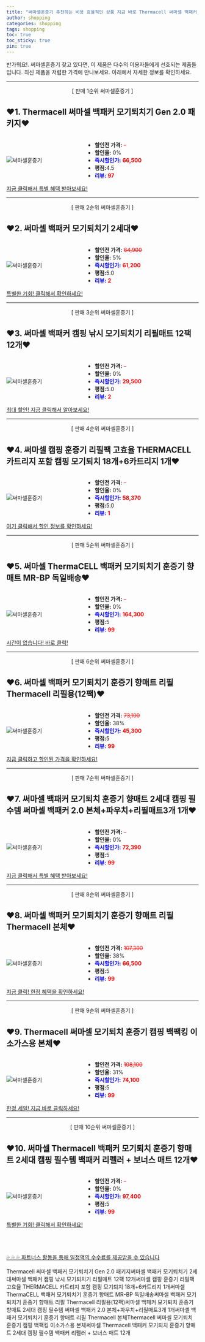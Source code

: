 ```yaml
---
title: "써마셀훈증기 추천하는 비용 효율적인 상품 지금 바로 Thermacell 써마셀 백패커 모기퇴치기 Gen"
author: shopping
categories: shopping
tags: shopping
toc: true
toc_sticky: true
pin: true
---
```

반가워요!. 써마셀훈증기 찾고 있다면, 이 제품은 다수의 이용자들에게 선호되는 제품들입니다. 최신 제품을 저렴한 가격에 만나보세요. 아래에서 자세한 정보를 확인하세요.

---
<p class="toplist" style="margin: 0 auto; display: block; width: fit-content;">[ 판매 1순위 써마셀훈증기 ]</p>

<h2><strong>❤️1. Thermacell 써마셀 백패커 모기퇴치기 Gen 2.0 패키지❤️</strong></h2>

<div style="display: flex; align-items: center;">
    <div style="flex: 0.4;">
        <img src="https://thumbnail9.coupangcdn.com/thumbnails/remote/230x230ex/image/vendor_inventory/54fe/c2018e318a720d6b8d15cdc18c8f34d57dcf34da3da5d6bf65eeae0480be.jpg" alt="써마셀훈증기" style="max-width: 100%;">
    </div>
    <div style="flex: 0.6; margin-left: 10px;">
        <ul>
            <li><strong>할인전 가격:</strong> <del style="color: red;">-</del></li>
            <li><strong>할인율:</strong> 0%</li>
            <li><span style='color:blue'><strong>즉시할인가:</strong></span> <span style='color:red'><strong>66,500</strong></span></li>
            <li><strong>평점:</strong>4.5</li>
            <li><span style='color:blue'><strong>리뷰:</strong></span> <span style='color:red'><strong>97</strong></span></li>
        </ul>
    </div>
</div>
<div class="center">
    <a href="https://William4Davisa.github.io?lptag=AF9450613&subid=githubio&pageKey=1879612807&traceid=V0-153&itemId=3194088285&vendorItemId=86856740147" class="myButton">
        지금 클릭해서 특별 혜택 받아보세요!
    </a>
</div>


---
<p class="toplist" style="margin: 0 auto; display: block; width: fit-content;">[ 판매 2순위 써마셀훈증기 ]</p>

<h2><strong>❤️2. 써마셀 백패커 모기퇴치기 2세대❤️</strong></h2>

<div style="display: flex; align-items: center;">
    <div style="flex: 0.4;">
        <img src="https://thumbnail8.coupangcdn.com/thumbnails/remote/230x230ex/image/vendor_inventory/cc56/195be93c5e1a04fa05fc9ab027125f50248ee070654433c1aa5811edaaa0.jpg" alt="써마셀훈증기" style="max-width: 100%;">
    </div>
    <div style="flex: 0.6; margin-left: 10px;">
        <ul>
            <li><strong>할인전 가격:</strong> <del style="color: red;">64,900</del></li>
            <li><strong>할인율:</strong> 5%</li>
            <li><span style='color:blue'><strong>즉시할인가:</strong></span> <span style='color:red'><strong>61,200</strong></span></li>
            <li><strong>평점:</strong>5.0</li>
            <li><span style='color:blue'><strong>리뷰:</strong></span> <span style='color:red'><strong>2</strong></span></li>
        </ul>
    </div>
</div>
<div class="center">
    <a href="https://William4Davisa.github.io?lptag=AF9450613&subid=githubio&pageKey=7956058318&traceid=V0-153&itemId=21981656374&vendorItemId=89029290322" class="myButton">
        특별한 기회! 클릭해서 확인하세요!
    </a>
</div>


---
<p class="toplist" style="margin: 0 auto; display: block; width: fit-content;">[ 판매 3순위 써마셀훈증기 ]</p>

<h2><strong>❤️3. 써마셀 백패커 캠핑 낚시 모기퇴치기 리필매트 12팩 12개❤️</strong></h2>

<div style="display: flex; align-items: center;">
    <div style="flex: 0.4;">
        <img src="https://thumbnail9.coupangcdn.com/thumbnails/remote/230x230ex/image/vendor_inventory/0441/07e8ef93342c83c32b582db44a2aa2736a673f34d015480896421c9a77d2.jpg" alt="써마셀훈증기" style="max-width: 100%;">
    </div>
    <div style="flex: 0.6; margin-left: 10px;">
        <ul>
            <li><strong>할인전 가격:</strong> <del style="color: red;">-</del></li>
            <li><strong>할인율:</strong> 0%</li>
            <li><span style='color:blue'><strong>즉시할인가:</strong></span> <span style='color:red'><strong>29,500</strong></span></li>
            <li><strong>평점:</strong>5.0</li>
            <li><span style='color:blue'><strong>리뷰:</strong></span> <span style='color:red'><strong>2</strong></span></li>
        </ul>
    </div>
</div>
<div class="center">
    <a href="https://William4Davisa.github.io?lptag=AF9450613&subid=githubio&pageKey=7505035934&traceid=V0-153&itemId=19653501436&vendorItemId=86759456005" class="myButton">
        최대 할인! 지금 클릭해서 알아보세요!
    </a>
</div>


---
<p class="toplist" style="margin: 0 auto; display: block; width: fit-content;">[ 판매 4순위 써마셀훈증기 ]</p>

<h2><strong>❤️4. 써마셀 캠핑 훈증기 리필팩 고효율 THERMACELL 카트리지 포함 캠핑 모기퇴치 18개+6카트리지 1개❤️</strong></h2>

<div style="display: flex; align-items: center;">
    <div style="flex: 0.4;">
        <img src="https://thumbnail6.coupangcdn.com/thumbnails/remote/230x230ex/image/vendor_inventory/dc99/80a42674fa4ea80f754e2fc7f0ad894b2845998eb759831212076d7225b2.jpeg" alt="써마셀훈증기" style="max-width: 100%;">
    </div>
    <div style="flex: 0.6; margin-left: 10px;">
        <ul>
            <li><strong>할인전 가격:</strong> <del style="color: red;">-</del></li>
            <li><strong>할인율:</strong> 0%</li>
            <li><span style='color:blue'><strong>즉시할인가:</strong></span> <span style='color:red'><strong>58,370</strong></span></li>
            <li><strong>평점:</strong>5.0</li>
            <li><span style='color:blue'><strong>리뷰:</strong></span> <span style='color:red'><strong>1</strong></span></li>
        </ul>
    </div>
</div>
<div class="center">
    <a href="https://William4Davisa.github.io?lptag=AF9450613&subid=githubio&pageKey=5867343408&traceid=V0-153&itemId=10255475615&vendorItemId=77537904505" class="myButton">
        여기 클릭해서 할인 정보를 확인하세요!
    </a>
</div>


---
<p class="toplist" style="margin: 0 auto; display: block; width: fit-content;">[ 판매 5순위 써마셀훈증기 ]</p>

<h2><strong>❤️5. 써마셀 ThermaCELL 백패커 모기퇴치기 훈증기 향매트 MR-BP 독일배송❤️</strong></h2>

<div style="display: flex; align-items: center;">
    <div style="flex: 0.4;">
        <img src="https://thumbnail6.coupangcdn.com/thumbnails/remote/230x230ex/image/vendor_inventory/9640/45412fbcffa21a7699adbde80a08a884a6dc671e0fbf218ca14a45773f6c.jpg" alt="써마셀훈증기" style="max-width: 100%;">
    </div>
    <div style="flex: 0.6; margin-left: 10px;">
        <ul>
            <li><strong>할인전 가격:</strong> <del style="color: red;">-</del></li>
            <li><strong>할인율:</strong> 0%</li>
            <li><span style='color:blue'><strong>즉시할인가:</strong></span> <span style='color:red'><strong>164,300</strong></span></li>
            <li><strong>평점:</strong>5</li>
            <li><span style='color:blue'><strong>리뷰:</strong></span> <span style='color:red'><strong>99</strong></span></li>
        </ul>
    </div>
</div>
<div class="center">
    <a href="https://William4Davisa.github.io?lptag=AF9450613&subid=githubio&pageKey=8247015592&traceid=V0-153&itemId=23737376486&vendorItemId=90762070540" class="myButton">
        시간이 없습니다! 바로 클릭!
    </a>
</div>


---
<p class="toplist" style="margin: 0 auto; display: block; width: fit-content;">[ 판매 6순위 써마셀훈증기 ]</p>

<h2><strong>❤️6. 써마셀 백패커 모기퇴치기 훈증기 향매트 리필 Thermacell 리필용(12팩)❤️</strong></h2>

<div style="display: flex; align-items: center;">
    <div style="flex: 0.4;">
        <img src="https://thumbnail7.coupangcdn.com/thumbnails/remote/230x230ex/image/vendor_inventory/8a25/338e9a48bbc399f033ec057c4df0c55245416af7120b2b6369dd1cb5f18c.jpg" alt="써마셀훈증기" style="max-width: 100%;">
    </div>
    <div style="flex: 0.6; margin-left: 10px;">
        <ul>
            <li><strong>할인전 가격:</strong> <del style="color: red;">73,100</del></li>
            <li><strong>할인율:</strong> 38%</li>
            <li><span style='color:blue'><strong>즉시할인가:</strong></span> <span style='color:red'><strong>45,300</strong></span></li>
            <li><strong>평점:</strong>5</li>
            <li><span style='color:blue'><strong>리뷰:</strong></span> <span style='color:red'><strong>99</strong></span></li>
        </ul>
    </div>
</div>
<div class="center">
    <a href="https://William4Davisa.github.io?lptag=AF9450613&subid=githubio&pageKey=8049713051&traceid=V0-153&itemId=22570218313&vendorItemId=89612066676" class="myButton">
        지금 클릭하고 할인된 가격을 확인하세요!
    </a>
</div>


---
<p class="toplist" style="margin: 0 auto; display: block; width: fit-content;">[ 판매 7순위 써마셀훈증기 ]</p>

<h2><strong>❤️7. 써마셀 백패커 모기퇴치 훈증기 향매트 2세대 캠핑 필수템 써마셀 백패커 2.0 본체+파우치+리필매트3개 1개❤️</strong></h2>

<div style="display: flex; align-items: center;">
    <div style="flex: 0.4;">
        <img src="https://thumbnail8.coupangcdn.com/thumbnails/remote/230x230ex/image/vendor_inventory/868e/71349c611fef4a1ca54653b67d98867922a46e9abd8ca0b3cafe6248d011.JPG" alt="써마셀훈증기" style="max-width: 100%;">
    </div>
    <div style="flex: 0.6; margin-left: 10px;">
        <ul>
            <li><strong>할인전 가격:</strong> <del style="color: red;">-</del></li>
            <li><strong>할인율:</strong> 0%</li>
            <li><span style='color:blue'><strong>즉시할인가:</strong></span> <span style='color:red'><strong>72,390</strong></span></li>
            <li><strong>평점:</strong>5</li>
            <li><span style='color:blue'><strong>리뷰:</strong></span> <span style='color:red'><strong>99</strong></span></li>
        </ul>
    </div>
</div>
<div class="center">
    <a href="https://William4Davisa.github.io?lptag=AF9450613&subid=githubio&pageKey=8216037540&traceid=V0-153&itemId=23598929859&vendorItemId=90430975544" class="myButton">
        지금 클릭해서 특별 혜택 받아보세요!
    </a>
</div>


---
<p class="toplist" style="margin: 0 auto; display: block; width: fit-content;">[ 판매 8순위 써마셀훈증기 ]</p>

<h2><strong>❤️8. 써마셀 백패커 모기퇴치기 훈증기 향매트 리필 Thermacell 본체❤️</strong></h2>

<div style="display: flex; align-items: center;">
    <div style="flex: 0.4;">
        <img src="https://thumbnail10.coupangcdn.com/thumbnails/remote/230x230ex/image/vendor_inventory/91f9/c467da4d6d8a5f4bf5009463026acbfec6823cd2a3ecd31de075c6f6c66e.jpg" alt="써마셀훈증기" style="max-width: 100%;">
    </div>
    <div style="flex: 0.6; margin-left: 10px;">
        <ul>
            <li><strong>할인전 가격:</strong> <del style="color: red;">107,300</del></li>
            <li><strong>할인율:</strong> 38%</li>
            <li><span style='color:blue'><strong>즉시할인가:</strong></span> <span style='color:red'><strong>66,500</strong></span></li>
            <li><strong>평점:</strong>5</li>
            <li><span style='color:blue'><strong>리뷰:</strong></span> <span style='color:red'><strong>99</strong></span></li>
        </ul>
    </div>
</div>
<div class="center">
    <a href="https://William4Davisa.github.io?lptag=AF9450613&subid=githubio&pageKey=8049713051&traceid=V0-153&itemId=22570218315&vendorItemId=89612066680" class="myButton">
        지금 클릭! 한정 혜택을 확인하세요!
    </a>
</div>


---
<p class="toplist" style="margin: 0 auto; display: block; width: fit-content;">[ 판매 9순위 써마셀훈증기 ]</p>

<h2><strong>❤️9. Thermacell 써마셀 모기퇴치 훈증기 캠핑 백팩킹 이소가스용 본체❤️</strong></h2>

<div style="display: flex; align-items: center;">
    <div style="flex: 0.4;">
        <img src="https://thumbnail7.coupangcdn.com/thumbnails/remote/230x230ex/image/vendor_inventory/0d0b/750aa465a07cb360f612423678237e959a9726ff269c11b7d4ceecf143bc.png" alt="써마셀훈증기" style="max-width: 100%;">
    </div>
    <div style="flex: 0.6; margin-left: 10px;">
        <ul>
            <li><strong>할인전 가격:</strong> <del style="color: red;">108,100</del></li>
            <li><strong>할인율:</strong> 31%</li>
            <li><span style='color:blue'><strong>즉시할인가:</strong></span> <span style='color:red'><strong>74,100</strong></span></li>
            <li><strong>평점:</strong>5</li>
            <li><span style='color:blue'><strong>리뷰:</strong></span> <span style='color:red'><strong>99</strong></span></li>
        </ul>
    </div>
</div>
<div class="center">
    <a href="https://William4Davisa.github.io?lptag=AF9450613&subid=githubio&pageKey=8099573957&traceid=V0-153&itemId=22903732673&vendorItemId=89938221736" class="myButton">
        한정 세일! 지금 바로 클릭하세요!
    </a>
</div>


---
<p class="toplist" style="margin: 0 auto; display: block; width: fit-content;">[ 판매 10순위 써마셀훈증기 ]</p>

<h2><strong>❤️10. 써마셀 Thermacell 백패커 모기퇴치 훈증기 향매트 2세대 캠핑 필수템 백패커 리펠러 + 보너스 매트 12개❤️</strong></h2>

<div style="display: flex; align-items: center;">
    <div style="flex: 0.4;">
        <img src="https://thumbnail6.coupangcdn.com/thumbnails/remote/230x230ex/image/vendor_inventory/05d2/6924b5c5119f7ba24f013cb49ca11587f712833786bdb08bed624abf1726.jpg" alt="써마셀훈증기" style="max-width: 100%;">
    </div>
    <div style="flex: 0.6; margin-left: 10px;">
        <ul>
            <li><strong>할인전 가격:</strong> <del style="color: red;">-</del></li>
            <li><strong>할인율:</strong> 0%</li>
            <li><span style='color:blue'><strong>즉시할인가:</strong></span> <span style='color:red'><strong>97,400</strong></span></li>
            <li><strong>평점:</strong>5</li>
            <li><span style='color:blue'><strong>리뷰:</strong></span> <span style='color:red'><strong>99</strong></span></li>
        </ul>
    </div>
</div>
<div class="center">
    <a href="https://William4Davisa.github.io?lptag=AF9450613&subid=githubio&pageKey=7892853523&traceid=V0-153&itemId=21613302089&vendorItemId=89480041227" class="myButton">
        특별한 기회! 클릭해서 확인하세요!
    </a>
</div>

<br><br><br>[💦 💦 💦 파트너스 활동을 통해 일정액의 수수료를 제공받을 수 있습니다](https://link.coupang.com/a/bcpT2c)<br><br>Thermacell 써마셀 백패커 모기퇴치기 Gen 2.0 패키지써마셀 백패커 모기퇴치기 2세대써마셀 백패커 캠핑 낚시 모기퇴치기 리필매트 12팩 12개써마셀 캠핑 훈증기 리필팩 고효율 THERMACELL 카트리지 포함 캠핑 모기퇴치 18개+6카트리지 1개써마셀 ThermaCELL 백패커 모기퇴치기 훈증기 향매트 MR-BP 독일배송써마셀 백패커 모기퇴치기 훈증기 향매트 리필 Thermacell 리필용(12팩)써마셀 백패커 모기퇴치 훈증기 향매트 2세대 캠핑 필수템 써마셀 백패커 2.0 본체+파우치+리필매트3개 1개써마셀 백패커 모기퇴치기 훈증기 향매트 리필 Thermacell 본체Thermacell 써마셀 모기퇴치 훈증기 캠핑 백팩킹 이소가스용 본체써마셀 Thermacell 백패커 모기퇴치 훈증기 향매트 2세대 캠핑 필수템 백패커 리펠러 + 보너스 매트 12개